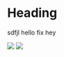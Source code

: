 # Heading
sdfjl
hello
fix
hey

<img src = '/assets/media/dodo1.jpg'/>
<img src = '/assets/media/dodo2.jpg'/>
